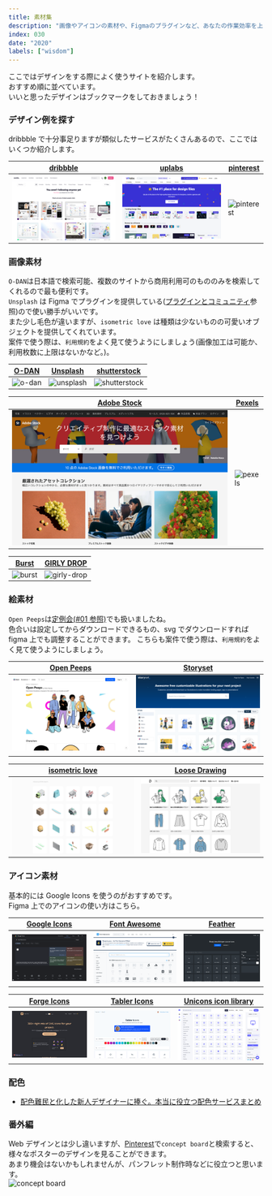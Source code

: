 ```yaml
---
title: 素材集
description: "画像やアイコンの素材や、Figmaのプラグインなど、あなたの作業効率を上げてくれるtipsです。"
index: 030
date: "2020"
labels: ["wisdom"]
---
```


ここではデザインをする際によく使うサイトを紹介します。  
おすすめ順に並べています。  
いいと思ったデザインはブックマークをしておきましょう！

### デザイン例を探す

dribbble で十分事足りますが類似したサービスがたくさんあるので、ここではいくつか紹介します。

| [dribbble](https://dribbble.com/) | [uplabs](https://www.uplabs.com/) | [pinterest](https://www.pinterest.jp/) |
| --------------------------------- | --------------------------------- | -------------------------------------- |
| ![dribbble](./img/dribbble.png)   | ![uplabs](./img/uplabs.png)       | ![pinterest](./img/pinterest.png)      |

### 画像素材

`O-DAN`は日本語で検索可能、複数のサイトから商用利用可のもののみを検索してくれるので最も便利です。  
`Unsplash` は Figma でプラグインを提供している([プラグインとコミュニティ](/figma/section5/)参照)ので使い勝手がいいです。  
また少し毛色が違いますが、`isometric love` は種類は少ないものの可愛いオブジェクトを提供してくれています。  
案件で使う際は、`利用規約`をよく見て使うようにしましょう(画像加工は可能か、利用枚数に上限はないかなど。)。

| [O-DAN](https://o-dan.net/ja/) | [Unsplash](https://unsplash.com/) | [shutterstock](https://www.shutterstock.com/) |
| ------------------------------ | --------------------------------- | --------------------------------------------- |
| ![o-dan](./img/o-dan.png)      | ![unsplash](./img/unsplash.png)   | ![shutterstock](./img/shutterstock.png)       |

| [Adobe Stock](https://stock.adobe.com/jp/) | [Pexels](https://pexels.com/ja-jp/) |
| ------------------------------------------ | ----------------------------------- |
| ![adobe-stock](./img/adobe-stock.png)      | ![pexels](./img/pexels.png)         |

| [Burst](https://burst.shopify.com) | [GIRLY DROP](https://girlydrop.com) |
| ---------------------------------- | ----------------------------------- |
| ![burst](./img/burst.png)          | ![girly-drop](./img/girly-drop.png) |

### 絵素材

`Open Peeps`は[定例会(#01 参照)](https://www.notion.so/0da57c003ede4c559398e28f50e3af65)でも扱いましたね。  
色合いは設定してからダウンロードできるもの、svg でダウンロードすれば figma 上でも調整することができます。
こちらも案件で使う際は、`利用規約`をよく見て使うようにしましょう。

| [Open Peeps](https://blush.design/collections/open-peeps) | [Storyset](https://storyset.com/) |
| --------------------------------------------------------- | --------------------------------- |
| ![open peeps](./img/open-peeps.png)                       | ![storyset](./img/storyset.png)   |

| [isometric love](https://www.isometriclove.com/) | [Loose Drawing](https://loosedrawing.com/) |
| ------------------------------------------------ | ------------------------------------------ |
| ![isometric-love](./img/isometric-love.png)      | ![loose-drawing](./img/loose-drawing.png)  |

### アイコン素材

基本的には Google Icons を使うのがおすすめです。  
Figma 上でのアイコンの使い方はこちら。

| [Google Icons](https://fonts.google.com/icons) | [Font Awesome](https://fontawesome.com/icons?d=gallery) | [Feather](https://feathericons.com/) |
| ---------------------------------------------- | ------------------------------------------------------- | ------------------------------------ |
| ![google icons](./img/google-icons.png)        | ![font awesome](./img/font-awesome.png)                 | ![feather](./img/feather.png)        |

| [Forge Icons](https://icons.theforgesmith.com/) | [Tabler Icons](https://tablericons.com/) | [Unicons icon library](https://iconscout.com/unicons/explore/line) |
| ----------------------------------------------- | ---------------------------------------- | ------------------------------------------------------------------ |
| ![forge icons](./img/forge-icons.png)           | ![tabler icons](./img/tabler-icons.png)  | ![Unicons icon library](./img/unicons-icon.png)                    |

### 配色

- [配色難民と化した新人デザイナーに捧ぐ。本当に役立つ配色サービスまとめ](https://liginc.co.jp/399974)

### 番外編

Web デザインとは少し違いますが、[Pinterest](https://www.pinterest.jp/search/pins/?rs=ac&len=2&q=concept%20board&eq=concep&etslf=4342&term_meta%5B%5D=concept%7Cautocomplete%7C0&term_meta%5B%5D=board%7Cautocomplete%7C0)で`concept board`と検索すると、様々なポスターのデザインを見ることができます。  
あまり機会はないかもしれませんが、パンフレット制作時などに役立つと思います。  
![concept board](./img/concept-board.png)
